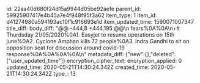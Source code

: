 id: 22aa40d680f24d15a9944d05be92aefe
parent_id: 59925907417e4b45a7e4f948f95f3a62
item_type: 1
item_id: d41274980a594193ac10f1c916693e1d
item_updated_time: 1590071007347
title_diff: 
body_diff: "@@ -444,8 +444,195 @@\n  fears%0A%0A\n+# Thurdsday 21/05/2020%0A1. Easyjet to resume operations on 15th june%0A2. Cyclone Amphan kills 72 people%0A3. Indra Gandhi to sit on opposition seat for discussion around covid-19 response%0A%0A%0A%0A\n"
metadata_diff: {"new":{},"deleted":["user_updated_time"]}
encryption_cipher_text: 
encryption_applied: 0
updated_time: 2020-05-21T14:30:24.342Z
created_time: 2020-05-21T14:30:24.342Z
type_: 13